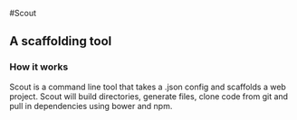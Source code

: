 #Scout
## A scaffolding tool

### How it works
Scout is a command line tool that takes a .json config and scaffolds a web project. Scout will build directories, generate files, clone code from git and pull in dependencies using bower and npm.